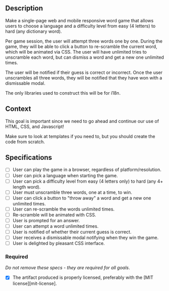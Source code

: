 ## Description

Make a single-page web and mobile responsive word game that allows users to choose a language and a difficulty level from easy (4 letters) to hard (any dictionary word).

Per game session, the user will attempt three words one by one. During the game, they will be able to click a button to re-scramble the current word, which will be animated via CSS. The user will have unlimited tries to unscramble each word, but can dismiss a word and get a new one unlimited times.

The user will be notified if their guess is correct or incorrect. Once the user unscrambles all three words, they will be notified that they have won with a dismissable modal.

The only libraries used to construct this will be for i18n.

## Context

This goal is important since we need to go ahead and continue our use of HTML, CSS, and Javascript!

Make sure to look at templates if you need to, but you should create the code from scratch.

## Specifications

- [ ] User can play the game in a browser, regardless of platform/resolution.
- [ ] User can pick a language when starting the game.
- [ ] User can pick a difficulty level from easy (4 letters only) to hard (any 4+ length word).
- [ ] User must unscramble three words, one at a time, to win.
- [ ] User can click a button to "throw away" a word and get a new one unlimited times.
- [ ] User can re-scramble the words unlimited times.
- [ ] Re-scramble will be animated with CSS.
- [ ] User is prompted for an answer.
- [ ] User can attempt a word unlimited times.
- [ ] User is notified of whether their current guess is correct.
- [ ] User receives a dismissable modal notifying when they win the game.
- [ ] User is delighted by pleasant CSS interface.

### Required

_Do not remove these specs - they are required for all goals_.

- [x] The artifact produced is properly licensed, preferably with the [MIT license][mit-license].
